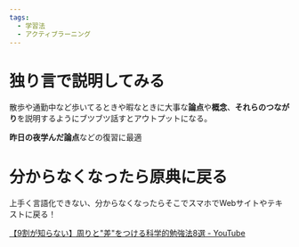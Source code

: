 ```yaml
---
tags:
  - 学習法
  - アクティブラーニング
---
```

# 独り言で説明してみる

散歩や通勤中など歩いてるときや暇なときに大事な**論点**や**概念**、**それらのつながり**を説明するようにブツブツ話すとアウトプットになる。

**昨日の夜学んだ論点**などの復習に最適

# 分からなくなったら原典に戻る

上手く言語化できない、分からなくなったらそこでスマホでWebサイトやテキストに戻る！

[【9割が知らない】周りと"差"をつける科学的勉強法8選 - YouTube](https://www.youtube.com/watch?v=tWi6HE4DubY)